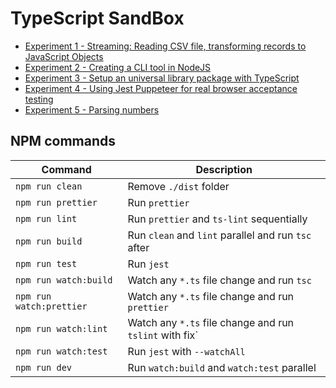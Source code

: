 # TypeScript SandBox

- [Experiment 1 - Streaming: Reading CSV file, transforming records to JavaScript Objects](src/streamer-experiment/README.md)
- [Experiment 2 - Creating a CLI tool in NodeJS](./src/cli-experiment/README.md)
- [Experiment 3 - Setup an universal library package with TypeScript](./src/package-experiment/README.md)
- [Experiment 4 - Using Jest Puppeteer for real browser acceptance testing](./src/jest-puppeteer-experiment/README.md)
- [Experiment 5 - Parsing numbers](./src/parsing-numbers/README.md)

## NPM commands

| Command                  | Description                                             |
| ------------------------ | ------------------------------------------------------- |
| `npm run clean`          | Remove `./dist` folder                                  |
| `npm run prettier`       | Run `prettier`                                          |
| `npm run lint`           | Run `prettier` and `ts-lint` sequentially               |
| `npm run build`          | Run `clean` and `lint` parallel and run `tsc` after     |
| `npm run test`           | Run `jest`                                              |
| `npm run watch:build`    | Watch any `*.ts` file change and run `tsc`              |
| `npm run watch:prettier` | Watch any `*.ts` file change and run `prettier`         |
| `npm run watch:lint`     | Watch any `*.ts` file change and run `tslint` with fix` |
| `npm run watch:test`     | Run `jest` with `--watchAll`                            |
| `npm run dev`            | Run `watch:build` and `watch:test` parallel             |
